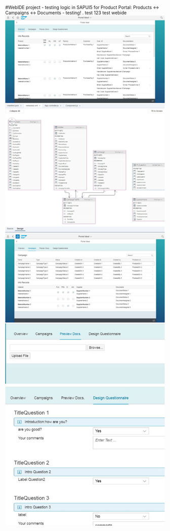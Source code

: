 #WebIDE project - 
testing logic in SAPUI5 for Product Portal: 
Products <-> Campaigns <-> Documents - testing!
.
test 123 
test webide
![Pic1](https://github.com/davidvela/DocumentsPortal/blob/master/img/overview.JPG)
![Pic2](https://github.com/davidvela/DocumentsPortal/blob/master/img/model.JPG)
![Pic3](https://github.com/davidvela/DocumentsPortal/blob/master/img/campaings.JPG)
![Pic4](https://github.com/davidvela/DocumentsPortal/blob/master/img/previewDocs.JPG)
![Pic5](https://github.com/davidvela/DocumentsPortal/blob/master/img/Questionnaire.JPG)